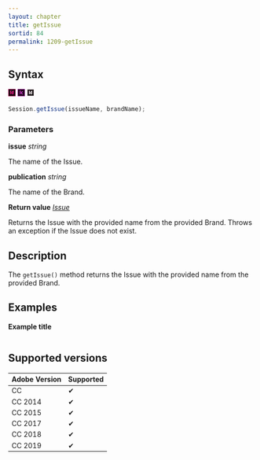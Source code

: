 ```yaml
---
layout: chapter
title: getIssue
sortid: 84
permalink: 1209-getIssue
---
```

## Syntax

![](../../images/indesign.png "InDesign") ![](../../images/incopy.png "InCopy") ![](../../images/indesignserver.png "InDesign Server")
```javascript
Session.getIssue(issueName, brandName);
```

### Parameters

**issue** *string*

The name of the Issue.

**publication** *string*

The name of the Brand.

**Return value** *[Issue](../../EntIssue/index.md)*

Returns the Issue with the provided name from the provided Brand. Throws an exception if the Issue does not exist.

## Description

The `getIssue()` method returns the Issue with the provided name from the provided Brand.

## Examples

**Example title**

```javascript

```

## Supported versions

| Adobe Version | Supported |
|---------------|---------|
| CC            | ✔       |
| CC 2014       | ✔       |
| CC 2015       | ✔       |
| CC 2017       | ✔       |
| CC 2018       | ✔       |
| CC 2019       | ✔       |
